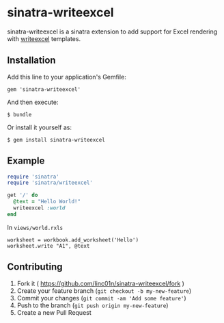 # sinatra-writeexcel

sinatra-writeexcel is a sinatra extension to add support for Excel rendering with [writeexcel](https://github.com/cxn03651/writeexcel) templates.

## Installation

Add this line to your application's Gemfile:

    gem 'sinatra-writeexcel'

And then execute:

    $ bundle

Or install it yourself as:

    $ gem install sinatra-writeexcel

## Example

```ruby
require 'sinatra'
require 'sinatra/writeexcel'

get '/' do
  @text = "Hello World!"
  writeexcel :world
end
```

In `views/world.rxls`
```
worksheet = workbook.add_worksheet('Hello')
worksheet.write "A1", @text
```


## Contributing

1. Fork it ( https://github.com/linc01n/sinatra-writeexcel/fork )
2. Create your feature branch (`git checkout -b my-new-feature`)
3. Commit your changes (`git commit -am 'Add some feature'`)
4. Push to the branch (`git push origin my-new-feature`)
5. Create a new Pull Request
